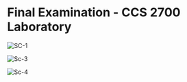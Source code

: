 # Final Examination - CCS 2700 Laboratory


![SC-1](https://github.com/Johnarwen/2700-finals/assets/130367401/8a72d598-5a81-4f57-9b33-ce78ea51adc0)

![Sc-3](https://github.com/Johnarwen/2700-finals/assets/130367401/8e4e4160-e378-4863-8d4f-942d32ed9afb)

![Sc-4](https://github.com/Johnarwen/2700-finals/assets/130367401/cbeb8bdd-d919-4ac9-a6ff-c2e477d7d288)
